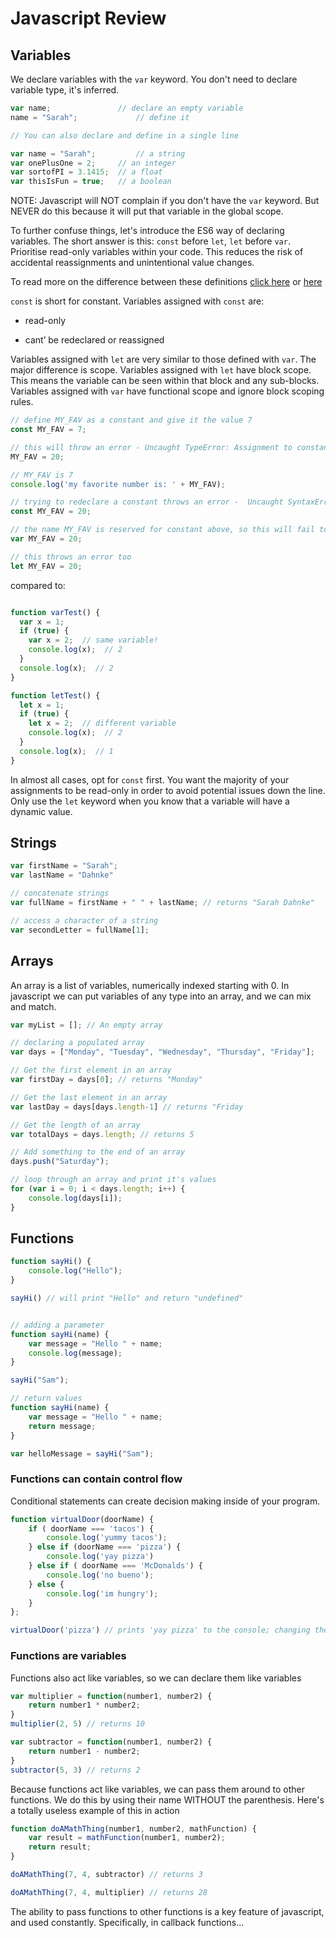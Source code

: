 # Javascript Review

## Variables

We declare variables with the ```var``` keyword. You don't need to declare variable type, it's inferred.

```javascript
var name; 				// declare an empty variable
name = "Sarah";				// define it

// You can also declare and define in a single line

var name = "Sarah"; 		// a string
var onePlusOne = 2; 	// an integer
var sortofPI = 3.1415; 	// a float
var thisIsFun = true; 	// a boolean
```

NOTE: Javascript will NOT complain if you don't have the ```var``` keyword. But NEVER do this because it will put that variable in the global scope.

To further confuse things, let's introduce the ES6 way of declaring variables. The short answer is this: ```const``` before ```let```, ```let``` before ```var```. Prioritise read-only variables within your code. This reduces the risk of accidental reassignments and unintentional value changes. 

To read more on the difference between these definitions [click here](https://medium.com/javascript-scene/javascript-es6-var-let-or-const-ba58b8dcde75) or [here](https://codeburst.io/const-let-and-var-which-and-when-541a2721c18)

```const``` is short for constant. Variables assigned with ```const``` are: 

* read-only

* cant’ be redeclared or reassigned

Variables assigned with ```let``` are very similar to those defined with ```var```. The major difference is scope. Variables assigned with ```let``` have block scope. This means the variable can be seen within that block and any sub-blocks. Variables assigned with ```var``` have functional scope and ignore block scoping rules.

```javascript
// define MY_FAV as a constant and give it the value 7
const MY_FAV = 7;

// this will throw an error - Uncaught TypeError: Assignment to constant variable.
MY_FAV = 20;

// MY_FAV is 7
console.log('my favorite number is: ' + MY_FAV);

// trying to redeclare a constant throws an error -  Uncaught SyntaxError: Identifier 'MY_FAV' has already been declared
const MY_FAV = 20;

// the name MY_FAV is reserved for constant above, so this will fail too
var MY_FAV = 20;

// this throws an error too
let MY_FAV = 20;

```
compared to:

```javascript

function varTest() {
  var x = 1;
  if (true) {
    var x = 2;  // same variable!
    console.log(x);  // 2
  }
  console.log(x);  // 2
}

function letTest() {
  let x = 1;
  if (true) {
    let x = 2;  // different variable
    console.log(x);  // 2
  }
  console.log(x);  // 1
}

```


In almost all cases, opt for ```const``` first. You want the majority of your assignments to be read-only in order to avoid potential issues down the line. Only use the ```let``` keyword when you know that a variable will have a dynamic value.


## Strings
```javascript
var firstName = "Sarah";
var lastName = "Dahnke"

// concatenate strings
var fullName = firstName + " " + lastName; // returns "Sarah Dahnke"

// access a character of a string
var secondLetter = fullName[1];
```

## Arrays

An array is a list of variables, numerically indexed starting with 0. In javascript we can put variables of any type into an array, and we can mix and match.

```javascript
var myList = []; // An empty array

// declaring a populated array
var days = ["Monday", "Tuesday", "Wednesday", "Thursday", "Friday"];

// Get the first element in an array
var firstDay = days[0]; // returns "Monday"

// Get the last element in an array
var lastDay = days[days.length-1] // returns "Friday

// Get the length of an array
var totalDays = days.length; // returns 5

// Add something to the end of an array
days.push("Saturday");

// loop through an array and print it's values
for (var i = 0; i < days.length; i++) {
	console.log(days[i]);
}
```

## Functions

```javascript
function sayHi() {
	console.log("Hello");
}

sayHi() // will print "Hello" and return "undefined"


// adding a parameter
function sayHi(name) {
	var message = "Hello " + name;
	console.log(message);
}

sayHi("Sam");

// return values
function sayHi(name) {
	var message = "Hello " + name;
	return message;
}

var helloMessage = sayHi("Sam");
```

### Functions can contain control flow

Conditional statements can create decision making inside of your program.

```javascript 
function virtualDoor(doorName) {
    if ( doorName === 'tacos') {
        console.log('yummy tacos');
    } else if (doorName === 'pizza') {
        console.log('yay pizza')
    } else if ( doorName === 'McDonalds') {
        console.log('no bueno');
    } else {
        console.log('im hungry');
    }
};

virtualDoor('pizza') // prints 'yay pizza' to the console; changing the parameter will print the console statement that pertains to that parameter
```


### Functions are variables

Functions also act like variables, so we can declare them like variables

```javascript
var multiplier = function(number1, number2) {
	return number1 * number2;
}
multiplier(2, 5) // returns 10

var subtractor = function(number1, number2) {
	return number1 - number2;
}
subtractor(5, 3) // returns 2
```

Because functions act like variables, we can pass them around to other functions. We do this by using their name WITHOUT the parenthesis. Here's a totally useless example of this in action

```javascript
function doAMathThing(number1, number2, mathFunction) {
	var result = mathFunction(number1, number2);
	return result;
}

doAMathThing(7, 4, subtractor) // returns 3

doAMathThing(7, 4, multiplier) // returns 28

```

The ability to pass functions to other functions is a key feature of javascript, and used constantly. Specifically, in callback functions...


